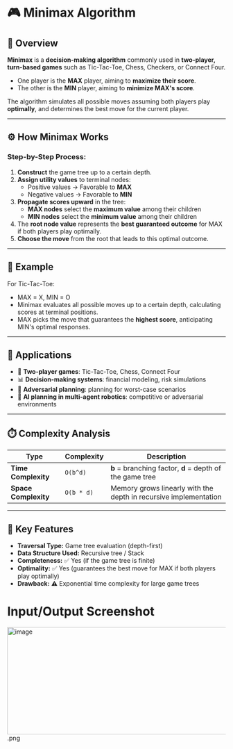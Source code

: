 # 🎮 Minimax Algorithm

## 🧠 Overview
**Minimax** is a **decision-making algorithm** commonly used in **two-player, turn-based games** such as Tic-Tac-Toe, Chess, Checkers, or Connect Four.  

- One player is the **MAX** player, aiming to **maximize their score**.  
- The other is the **MIN** player, aiming to **minimize MAX's score**.  

The algorithm simulates all possible moves assuming both players play **optimally**, and determines the best move for the current player.

---

## ⚙️ How Minimax Works
### Step-by-Step Process:
1. **Construct** the game tree up to a certain depth.  
2. **Assign utility values** to terminal nodes:
   - Positive values → Favorable to **MAX**  
   - Negative values → Favorable to **MIN**  
3. **Propagate scores upward** in the tree:
   - **MAX nodes** select the **maximum value** among their children  
   - **MIN nodes** select the **minimum value** among their children  
4. The **root node value** represents the **best guaranteed outcome** for MAX if both players play optimally.  
5. **Choose the move** from the root that leads to this optimal outcome.

---

## 🧩 Example
For Tic-Tac-Toe:
- MAX = X, MIN = O  
- Minimax evaluates all possible moves up to a certain depth, calculating scores at terminal positions.  
- MAX picks the move that guarantees the **highest score**, anticipating MIN's optimal responses.

---

## 🚀 Applications
- 🎯 **Two-player games**: Tic-Tac-Toe, Chess, Connect Four  
- 📊 **Decision-making systems**: financial modeling, risk simulations  
- 🤖 **Adversarial planning**: planning for worst-case scenarios  
- 🧩 **AI planning in multi-agent robotics**: competitive or adversarial environments  

---

## ⏱️ Complexity Analysis
| Type | Complexity | Description |
|------|-------------|-------------|
| **Time Complexity** | `O(b^d)` | **b** = branching factor, **d** = depth of the game tree |
| **Space Complexity** | `O(b * d)` | Memory grows linearly with the depth in recursive implementation |

---

## 🧮 Key Features
- **Traversal Type:** Game tree evaluation (depth-first)  
- **Data Structure Used:** Recursive tree / Stack  
- **Completeness:** ✅ Yes (if the game tree is finite)  
- **Optimality:** ✅ Yes (guarantees the best move for MAX if both players play optimally)  
- **Drawback:** ⚠️ Exponential time complexity for large game trees  


# Input/Output Screenshot
<img width="544" height="247" alt="image" src="https://github.com/user-attachments/assets/8a834078-63ee-4c04-8a4b-e305792d4430" />.png

